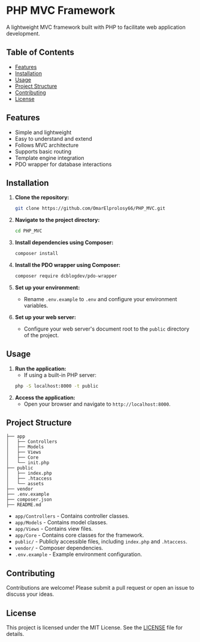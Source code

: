 # PHP MVC Framework

A lightweight MVC framework built with PHP to facilitate web application development.

## Table of Contents
- [Features](#features)
- [Installation](#installation)
- [Usage](#usage)
- [Project Structure](#project-structure)
- [Contributing](#contributing)
- [License](#license)

## Features
- Simple and lightweight
- Easy to understand and extend
- Follows MVC architecture
- Supports basic routing
- Template engine integration
- PDO wrapper for database interactions

## Installation

1. **Clone the repository:**
    ```sh
    git clone https://github.com/OmarElprolosy66/PHP_MVC.git
    ```
2. **Navigate to the project directory:**
    ```sh
    cd PHP_MVC
    ```
3. **Install dependencies using Composer:**
    ```sh
    composer install
    ```
4. **Install the PDO wrapper using Composer:**
    ```sh
    composer require dcblogdev/pdo-wrapper
    ```
5. **Set up your environment:**
    - Rename `.env.example` to `.env` and configure your environment variables.

6. **Set up your web server:**
    - Configure your web server's document root to the `public` directory of the project.

## Usage

1. **Run the application:**
    - If using a built-in PHP server:
    ```sh
    php -S localhost:8000 -t public
    ```
2. **Access the application:**
    - Open your browser and navigate to `http://localhost:8000`.

## Project Structure

```plaintext
├── app
│   ├── Controllers
│   ├── Models
│   ├── Views
│   ├── Core
│   └── init.php
├── public
│   ├── index.php
│   ├── .htaccess
│   └── assets
├── vendor
├── .env.example
├── composer.json
├── README.md
```

- `app/Controllers` - Contains controller classes.
- `app/Models` - Contains model classes.
- `app/Views` - Contains view files.
- `app/Core` - Contains core classes for the framework.
- `public/` - Publicly accessible files, including `index.php` and `.htaccess`.
- `vendor/` - Composer dependencies.
- `.env.example` - Example environment configuration.

## Contributing

Contributions are welcome! Please submit a pull request or open an issue to discuss your ideas.

## License

This project is licensed under the MIT License. See the [LICENSE](LICENSE) file for details.